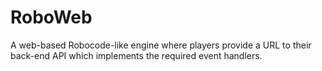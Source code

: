 # RoboWeb
A web-based Robocode-like engine where players provide a URL to their back-end API which implements the required event handlers.
